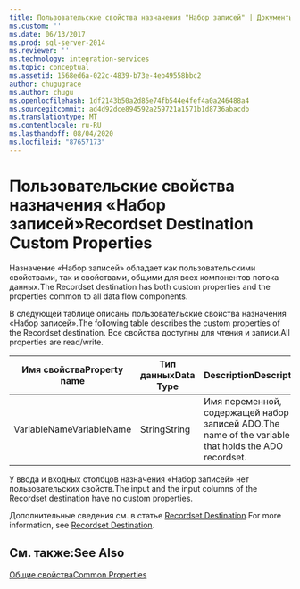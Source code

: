 ```yaml
---
title: Пользовательские свойства назначения "Набор записей" | Документы Майкрософт
ms.custom: ''
ms.date: 06/13/2017
ms.prod: sql-server-2014
ms.reviewer: ''
ms.technology: integration-services
ms.topic: conceptual
ms.assetid: 1568ed6a-022c-4839-b73e-4eb49558bbc2
author: chugugrace
ms.author: chugu
ms.openlocfilehash: 1df2143b50a2d85e74fb544e4fef4a0a246488a4
ms.sourcegitcommit: ad4d92dce894592a259721a1571b1d8736abacdb
ms.translationtype: MT
ms.contentlocale: ru-RU
ms.lasthandoff: 08/04/2020
ms.locfileid: "87657173"
---
```

# <a name="recordset-destination-custom-properties"></a><span data-ttu-id="3e00a-102">Пользовательские свойства назначения «Набор записей»</span><span class="sxs-lookup"><span data-stu-id="3e00a-102">Recordset Destination Custom Properties</span></span>
  <span data-ttu-id="3e00a-103">Назначение «Набор записей» обладает как пользовательскими свойствами, так и свойствами, общими для всех компонентов потока данных.</span><span class="sxs-lookup"><span data-stu-id="3e00a-103">The Recordset destination has both custom properties and the properties common to all data flow components.</span></span>  
  
 <span data-ttu-id="3e00a-104">В следующей таблице описаны пользовательские свойства назначения «Набор записей».</span><span class="sxs-lookup"><span data-stu-id="3e00a-104">The following table describes the custom properties of the Recordset destination.</span></span> <span data-ttu-id="3e00a-105">Все свойства доступны для чтения и записи.</span><span class="sxs-lookup"><span data-stu-id="3e00a-105">All properties are read/write.</span></span>  
  
|<span data-ttu-id="3e00a-106">Имя свойства</span><span class="sxs-lookup"><span data-stu-id="3e00a-106">Property name</span></span>|<span data-ttu-id="3e00a-107">Тип данных</span><span class="sxs-lookup"><span data-stu-id="3e00a-107">Data Type</span></span>|<span data-ttu-id="3e00a-108">Description</span><span class="sxs-lookup"><span data-stu-id="3e00a-108">Description</span></span>|  
|-------------------|---------------|-----------------|  
|<span data-ttu-id="3e00a-109">VariableName</span><span class="sxs-lookup"><span data-stu-id="3e00a-109">VariableName</span></span>|<span data-ttu-id="3e00a-110">String</span><span class="sxs-lookup"><span data-stu-id="3e00a-110">String</span></span>|<span data-ttu-id="3e00a-111">Имя переменной, содержащей набор записей ADO.</span><span class="sxs-lookup"><span data-stu-id="3e00a-111">The name of the variable that holds the ADO recordset.</span></span>|  
  
 <span data-ttu-id="3e00a-112">У ввода и входных столбцов назначения «Набор записей» нет пользовательских свойств.</span><span class="sxs-lookup"><span data-stu-id="3e00a-112">The input and the input columns of the Recordset destination have no custom properties.</span></span>  
  
 <span data-ttu-id="3e00a-113">Дополнительные сведения см. в статье [Recordset Destination](recordset-destination.md).</span><span class="sxs-lookup"><span data-stu-id="3e00a-113">For more information, see [Recordset Destination](recordset-destination.md).</span></span>  
  
## <a name="see-also"></a><span data-ttu-id="3e00a-114">См. также:</span><span class="sxs-lookup"><span data-stu-id="3e00a-114">See Also</span></span>  
 [<span data-ttu-id="3e00a-115">Общие свойства</span><span class="sxs-lookup"><span data-stu-id="3e00a-115">Common Properties</span></span>](../common-properties.md)  
  
  
